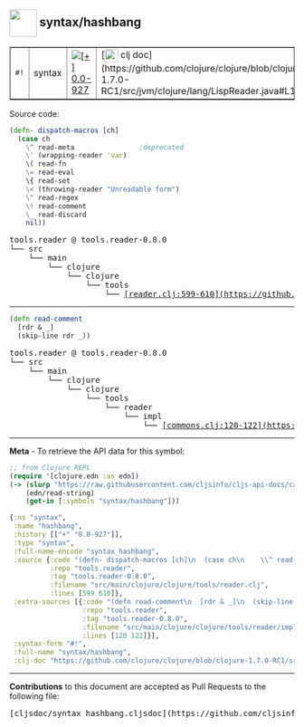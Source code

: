 ## <img width="48px" valign="middle" src="http://i.imgur.com/Hi20huC.png"> syntax/hashbang

 <table border="1">
<tr>
<td><samp>#!</samp></td>
<td>syntax</td>
<td><a href="https://github.com/cljsinfo/cljs-api-docs/tree/0.0-927"><img valign="middle" alt="[+] 0.0-927" src="https://img.shields.io/badge/+-0.0--927-lightgrey.svg"></a> </td>
<td>
[<img height="24px" valign="middle" src="http://i.imgur.com/1GjPKvB.png"> clj doc](https://github.com/clojure/clojure/blob/clojure-1.7.0-RC1/src/jvm/clojure/lang/LispReader.java#L114)
</td>
</tr>
</table>






Source code:

```clj
(defn- dispatch-macros [ch]
  (case ch
    \^ read-meta                ;deprecated
    \' (wrapping-reader 'var)
    \( read-fn
    \= read-eval
    \{ read-set
    \< (throwing-reader "Unreadable form")
    \" read-regex
    \! read-comment
    \_ read-discard
    nil))
```

 <pre>
tools.reader @ tools.reader-0.8.0
└── src
    └── main
        └── clojure
            └── clojure
                └── tools
                    └── <ins>[reader.clj:599-610](https://github.com/clojure/tools.reader/blob/tools.reader-0.8.0/src/main/clojure/clojure/tools/reader.clj#L599-L610)</ins>
</pre>


---

```clj
(defn read-comment
  [rdr & _]
  (skip-line rdr _))
```

 <pre>
tools.reader @ tools.reader-0.8.0
└── src
    └── main
        └── clojure
            └── clojure
                └── tools
                    └── reader
                        └── impl
                            └── <ins>[commons.clj:120-122](https://github.com/clojure/tools.reader/blob/tools.reader-0.8.0/src/main/clojure/clojure/tools/reader/impl/commons.clj#L120-L122)</ins>
</pre>

---

__Meta__ - To retrieve the API data for this symbol:

```clj
;; from Clojure REPL
(require '[clojure.edn :as edn])
(-> (slurp "https://raw.githubusercontent.com/cljsinfo/cljs-api-docs/catalog/cljs-api.edn")
    (edn/read-string)
    (get-in [:symbols "syntax/hashbang"]))
```

```clj
{:ns "syntax",
 :name "hashbang",
 :history [["+" "0.0-927"]],
 :type "syntax",
 :full-name-encode "syntax_hashbang",
 :source {:code "(defn- dispatch-macros [ch]\n  (case ch\n    \\^ read-meta                ;deprecated\n    \\' (wrapping-reader 'var)\n    \\( read-fn\n    \\= read-eval\n    \\{ read-set\n    \\< (throwing-reader \"Unreadable form\")\n    \\\" read-regex\n    \\! read-comment\n    \\_ read-discard\n    nil))",
          :repo "tools.reader",
          :tag "tools.reader-0.8.0",
          :filename "src/main/clojure/clojure/tools/reader.clj",
          :lines [599 610]},
 :extra-sources [{:code "(defn read-comment\n  [rdr & _]\n  (skip-line rdr _))",
                  :repo "tools.reader",
                  :tag "tools.reader-0.8.0",
                  :filename "src/main/clojure/clojure/tools/reader/impl/commons.clj",
                  :lines [120 122]}],
 :syntax-form "#!",
 :full-name "syntax/hashbang",
 :clj-doc "https://github.com/clojure/clojure/blob/clojure-1.7.0-RC1/src/jvm/clojure/lang/LispReader.java#L114"}

```

---

__Contributions__ to this document are accepted as Pull Requests to the following file:

 <pre>
[cljsdoc/syntax_hashbang.cljsdoc](https://github.com/cljsinfo/cljs-api-docs/blob/master/cljsdoc/syntax_hashbang.cljsdoc)
</pre>

